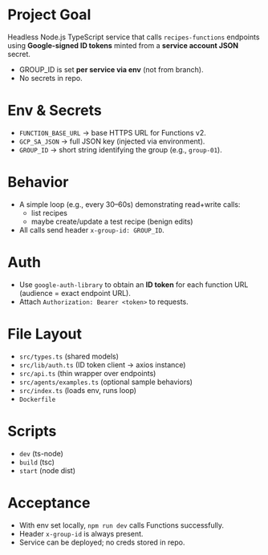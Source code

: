 # Project Goal
Headless Node.js TypeScript service that calls `recipes-functions` endpoints using **Google-signed ID tokens** minted from a **service account JSON** secret.  
- GROUP_ID is set **per service via env** (not from branch).  
- No secrets in repo.

# Env & Secrets
- `FUNCTION_BASE_URL` → base HTTPS URL for Functions v2.
- `GCP_SA_JSON` → full JSON key (injected via environment).
- `GROUP_ID` → short string identifying the group (e.g., `group-01`).

# Behavior
- A simple loop (e.g., every 30–60s) demonstrating read+write calls:
  - list recipes
  - maybe create/update a test recipe (benign edits)
- All calls send header `x-group-id: GROUP_ID`.

# Auth
- Use `google-auth-library` to obtain an **ID token** for each function URL (audience = exact endpoint URL).
- Attach `Authorization: Bearer <token>` to requests.

# File Layout
- `src/types.ts` (shared models)
- `src/lib/auth.ts` (ID token client → axios instance)
- `src/api.ts` (thin wrapper over endpoints)
- `src/agents/examples.ts` (optional sample behaviors)
- `src/index.ts` (loads env, runs loop)
- `Dockerfile`

# Scripts
- `dev` (ts-node)
- `build` (tsc)
- `start` (node dist)

# Acceptance
- With env set locally, `npm run dev` calls Functions successfully.
- Header `x-group-id` is always present.
- Service can be deployed; no creds stored in repo.
